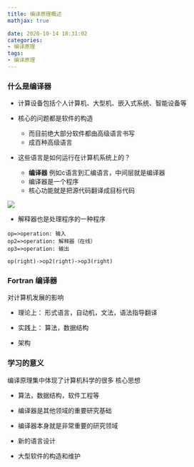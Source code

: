 ```yaml
---
title: 编译原理概述
mathjax: true

date: 2020-10-14 18:31:02
categories:
- 编译原理
tags:
- 编译原理
---
```


### 什么是编译器

+ 计算设备包括个人计算机、大型机、嵌入式系统、智能设备等

+ 核心的问题都是软件的构造
    + 而目前绝大部分软件都由高级语言书写
    + 成百种高级语言

+ 这些语言是如何运行在计算机系统上的？
    + **编译器**  例如c语言到汇编语言，中间层就是编译器
    + 编译器是一个程序
    + 核心功能就是把源代码翻译成目标代码

![](0001.png)

+ 解释器也是处理程序的一种程序

```flow
op=>operation: 输入
op2=>operation: 解释器（在线）
op3=>operation: 输出

op(right)->op2(right)->op3(right)

```

### Fortran 编译器

对计算机发展的影响

+ 理论上： 形式语言，自动机，文法，语法指导翻译

+ 实践上： 算法，数据结构

+ 架构

### 学习的意义

编译原理集中体现了计算机科学的很多 核心思想

+ 算法，数据结构，软件工程等

+ 编译器是其他领域的重要研究基础

+ 编译器本身就是非常重要的研究领域

+ 新的语言设计

+ 大型软件的构造和维护

